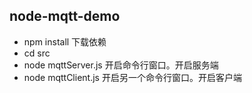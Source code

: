 ## node-mqtt-demo
- npm install 下载依赖
- cd src
- node mqttServer.js 开启命令行窗口。开启服务端
- node mqttClient.js 开启另一个命令行窗口。开启客户端